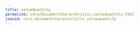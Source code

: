 ```yaml
---
title: valueQuantity
permalink: core/DocumentCharacteristic.valueQuantity.html
jsonid: core_documentcharacteristic_valuequantity
---
```

